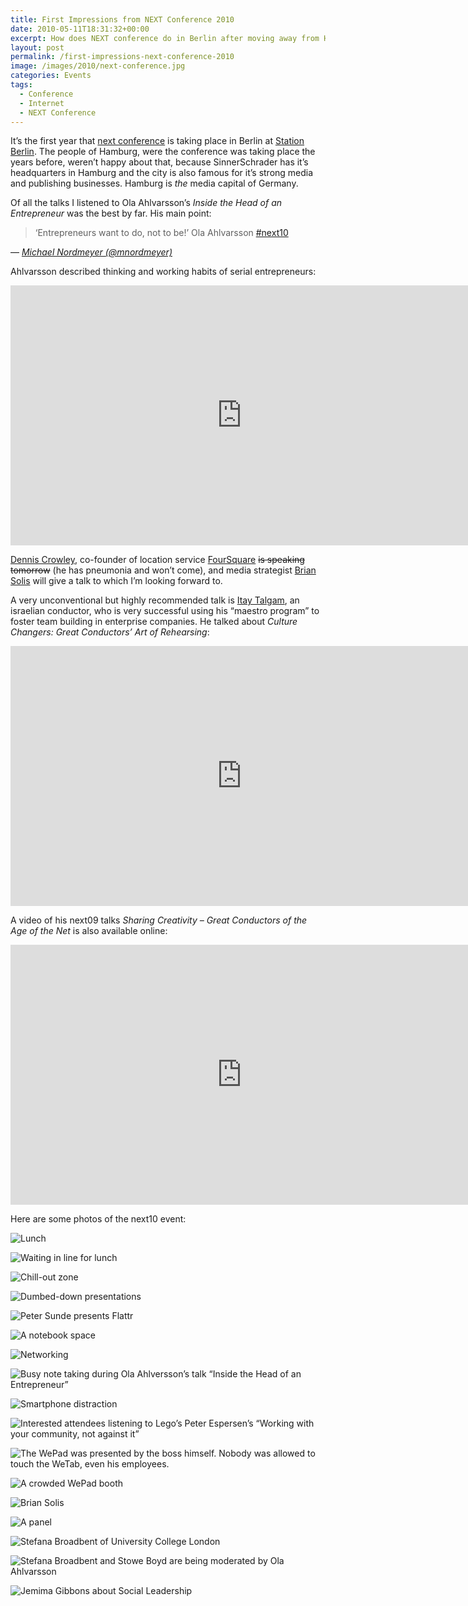 ```yaml
---
title: First Impressions from NEXT Conference 2010
date: 2010-05-11T18:31:32+00:00
excerpt: How does NEXT conference do in Berlin after moving away from Hamburg?
layout: post
permalink: /first-impressions-next-conference-2010
image: /images/2010/next-conference.jpg
categories: Events
tags:
  - Conference
  - Internet
  - NEXT Conference
---
```

It’s the first year that [next conference](https://nextconf.eu/) is taking place in Berlin at [Station Berlin](https://www.station-berlin.de/). The people of Hamburg, were the conference was taking place the years before, weren’t happy about that, because SinnerSchrader has it’s headquarters in Hamburg and the city is also famous for it’s strong media and publishing businesses. Hamburg is _the_ media capital of Germany.

Of all the talks I listened to Ola Ahlvarsson’s <cite>Inside the Head of an Entrepreneur</cite> was the best by far. His main point:

> ‘Entrepreneurs want to do, not to be!’ Ola Ahlvarsson [#next10](https://twitter.com/search?q=%23next10)

— <cite>[Michael Nordmeyer (@mnordmeyer)](https://twitter.com/mnordmeyer/statuses/13791338476)</cite>

Ahlvarsson described thinking and working habits of serial entrepreneurs:

<iframe src="https://video.nextconf.eu/v.ihtml?photo%5fid=855720" width="740" height="416" frameborder="0" scrolling="no" allowfullscreen loading="lazy"></iframe>

[Dennis Crowley](http://denniscrowley.com/), co-founder of location service [FourSquare](https://foursquare.com/) ~~is speaking tomorrow~~ (he has pneumonia and won’t come), and media strategist [Brian Solis](http://www.briansolis.com/) will give a talk to which I’m looking forward to.

A very unconventional but highly recommended talk is [Itay Talgam](http://www.talgam.com/), an israelian conductor, who is very successful using his “maestro program” to foster team building in enterprise companies. He talked about <cite>Culture Changers: Great Conductors’ Art of Rehearsing</cite>:

<iframe src="https://video.nextconf.eu/v.ihtml?photo%5fid=885184" width="740" height="416" frameborder="0" scrolling="no" allowfullscreen loading="lazy"></iframe>

A video of his next09 talks <cite>Sharing Creativity – Great Conductors of the Age of the Net</cite> is also available online:

<iframe src="https://video.nextconf.eu/v.ihtml?photo%5fid=923266" width="740" height="416" frameborder="0" scrolling="no" allowfullscreen loading="lazy"></iframe>

Here are some photos of the next10 event:

![Lunch](/images/2010/next-conference-2010-0223.jpg "Lunch")

![Waiting in line for lunch](/images/2010/next-conference-2010-0224.jpg "Waiting in line for lunch")

![Chill-out zone](/images/2010/next-conference-2010-0227.jpg "Chill-out zone")

![Dumbed-down presentations](/images/2010/next-conference-2010-0229.jpg "Dumbed-down presentations")

![Peter Sunde presents Flattr](/images/2010/next-conference-2010-0235.jpg "Peter Sunde presents Flattr")

![A notebook space](/images/2010/next-conference-2010-0239.jpg "A notebook space")

![Networking](/images/2010/next-conference-2010-0240.jpg "Networking")

![Busy note taking during Ola Ahlversson’s talk “Inside the Head of an Entrepreneur”](/images/2010/next-conference-2010-0244.jpg "Busy note taking during Ola Ahlversson’s talk “Inside the Head of an Entrepreneur”")

![Smartphone distraction](/images/2010/next-conference-2010-0250.jpg "Smartphone distraction")

![Interested attendees listening to Lego’s Peter Espersen’s “Working with your community, not against it”](/images/2010/next-conference-2010-0257.jpg "Interested attendees listening to Lego’s Peter Espersen’s “Working with your community, not against it”")

![The WePad was presented by the boss himself. Nobody was allowed to touch the WeTab, even his employees.](/images/2010/next-conference-2010-0261.jpg "The WePad was presented by the boss himself. Nobody was allowed to touch the WeTab, even his employees.")

![A crowded WePad booth](/images/2010/next-conference-2010-0260.jpg "A crowded WePad booth")

![Brian Solis](/images/2010/next-conference-2010-0258.jpg "Brian Solis")

![A panel](/images/2010/next-conference-2010-0259.jpg "A panel")

![Stefana Broadbent of University College London](/images/2010/next-conference-2010-0262.jpg "Stefana Broadbent of University College London")

![Stefana Broadbent and Stowe Boyd are being moderated by Ola Ahlvarsson](/images/2010/next-conference-2010-0264.jpg "Stefana Broadbent and Stowe Boyd are being moderated by Ola Ahlvarsson")

![Jemima Gibbons about Social Leadership](/images/2010/next-conference-2010-0266.jpg "Jemima Gibbons about Social Leadership")